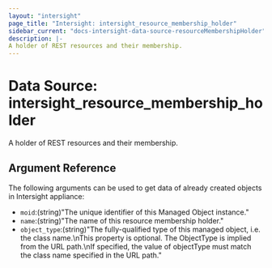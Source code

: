 ```yaml
---
layout: "intersight"
page_title: "Intersight: intersight_resource_membership_holder"
sidebar_current: "docs-intersight-data-source-resourceMembershipHolder"
description: |-
A holder of REST resources and their membership.
---
```


# Data Source: intersight_resource_membership_holder
A holder of REST resources and their membership.
## Argument Reference
The following arguments can be used to get data of already created objects in Intersight appliance:
* `moid`:(string)"The unique identifier of this Managed Object instance."
* `name`:(string)"The name of this resource membership holder."
* `object_type`:(string)"The fully-qualified type of this managed object, i.e. the class name.\nThis property is optional. The ObjectType is implied from the URL path.\nIf specified, the value of objectType must match the class name specified in the URL path."

